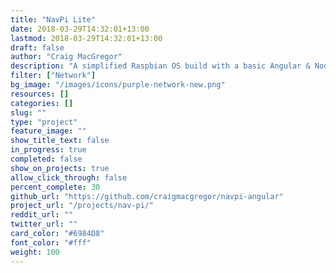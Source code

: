 ```yaml
---
title: "NavPi Lite"
date: 2018-03-29T14:32:01+13:00
lastmod: 2018-03-29T14:32:01+13:00
draft: false
author: "Craig MacGregor"
description: "A simplified Raspbian OS build with a basic Angular & NodeJS interface to manage your NavPi staking device."
filter: ["Network"]
bg_image: "/images/icons/purple-network-new.png"
resources: []
categories: []
slug: ""
type: "project"
feature_image: ""
show_title_text: false
in_progress: true
completed: false
show_on_projects: true
allow_click_through: false
percent_complete: 30
github_url: "https://github.com/craigmacgregor/navpi-angular"
project_url: "/projects/nav-pi/"
reddit_url: ""
twitter_url: ""
card_color: "#6984D8"
font_color: "#fff"
weight: 100
---
```


